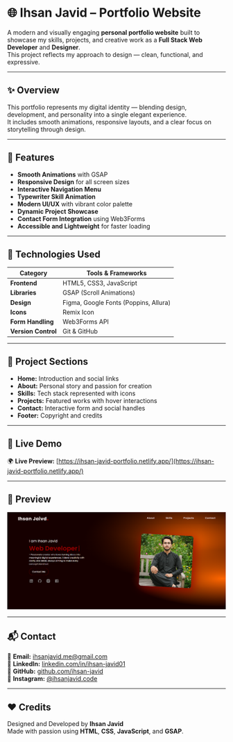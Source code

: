 # 🌐 Ihsan Javid – Portfolio Website

A modern and visually engaging **personal portfolio website** built to showcase my skills, projects, and creative work as a **Full Stack Web Developer** and **Designer**.  
This project reflects my approach to design — clean, functional, and expressive.

---

## ✨ Overview

This portfolio represents my digital identity — blending design, development, and personality into a single elegant experience.  
It includes smooth animations, responsive layouts, and a clear focus on storytelling through design.

---

## 🎨 Features

- **Smooth Animations** with GSAP  
- **Responsive Design** for all screen sizes  
- **Interactive Navigation Menu**  
- **Typewriter Skill Animation**  
- **Modern UI/UX** with vibrant color palette  
- **Dynamic Project Showcase**  
- **Contact Form Integration** using Web3Forms  
- **Accessible and Lightweight** for faster loading  

---

## 🧠 Technologies Used

| Category | Tools & Frameworks |
|-----------|--------------------|
| **Frontend** | HTML5, CSS3, JavaScript |
| **Libraries** | GSAP (Scroll Animations) |
| **Design** | Figma, Google Fonts (Poppins, Allura) |
| **Icons** | Remix Icon |
| **Form Handling** | Web3Forms API |
| **Version Control** | Git & GitHub |

---

## 🧩 Project Sections

- **Home:** Introduction and social links  
- **About:** Personal story and passion for creation  
- **Skills:** Tech stack represented with icons  
- **Projects:** Featured works with hover interactions  
- **Contact:** Interactive form and social handles  
- **Footer:** Copyright and credits  

---

## 🚀 Live Demo

🌍 **Live Preview:** [https://ihsan-javid-portfolio.netlify.app/](https://ihsan-javid-portfolio.netlify.app/)

---

## 📸 Preview

![Portfolio Screenshot](./assets/screenshot.png)

---

## 📬 Contact

📧 **Email:** [ihsanjavid.me@gmail.com](mailto:ihsanjavid.me@gmail.com)  
💼 **LinkedIn:** [linkedin.com/in/ihsan-javid01](https://www.linkedin.com/in/ihsan-javid)  
🐙 **GitHub:** [github.com/ihsan-javid](https://github.com/ihsan-javid)  
📸 **Instagram:** [@ihsanjavid.code](https://www.instagram.com/ihsanjavid.code/)

---

## ❤️ Credits

Designed and Developed by **Ihsan Javid**  
Made with passion using **HTML**, **CSS**, **JavaScript**, and **GSAP**.
